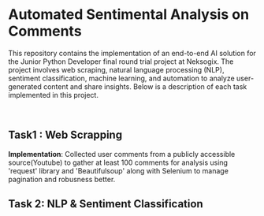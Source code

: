 # Automated Sentimental Analysis on Comments 

This repository contains the implementation of an end-to-end AI solution for the Junior Python Developer final round trial project at Neksogix. The project involves web scraping, natural language processing (NLP), sentiment classification, machine learning, and automation to analyze user-generated content and share insights. Below is a description of each task implemented in this project.

<br>

## Task1 : Web Scrapping
**Implementation**: Collected user comments from a publicly accessible source(Youtube) to gather at least 100 comments for analysis using 'request' library and 'Beautifulsoup' along with Selenium to manage pagination and robusness better.

## Task 2: NLP & Sentiment Classification 